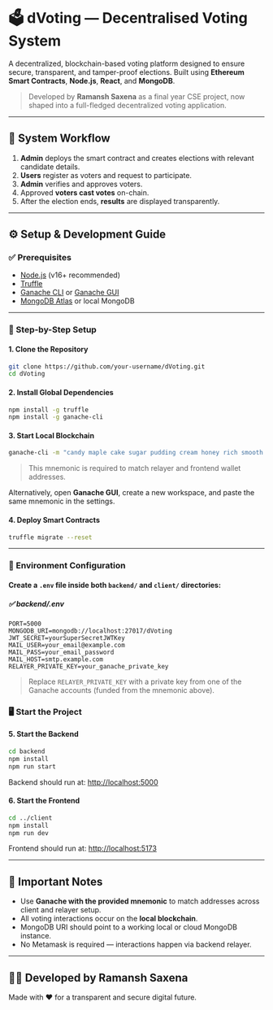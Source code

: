 # 🗳️ dVoting — Decentralised Voting System

A decentralized, blockchain-based voting platform designed to ensure secure, transparent, and tamper-proof elections. Built using **Ethereum Smart Contracts**, **Node.js**, **React**, and **MongoDB**.

> Developed by **Ramansh Saxena** as a final year CSE project, now shaped into a full-fledged decentralized voting application.

---

## 🔁 System Workflow

1. **Admin** deploys the smart contract and creates elections with relevant candidate details.
2. **Users** register as voters and request to participate.
3. **Admin** verifies and approves voters.
4. Approved **voters cast votes** on-chain.
5. After the election ends, **results** are displayed transparently.

---

## ⚙️ Setup & Development Guide

### ✅ Prerequisites

- [Node.js](https://nodejs.org) (v16+ recommended)
- [Truffle](https://trufflesuite.com/truffle)
- [Ganache CLI](https://github.com/trufflesuite/ganache-cli) or [Ganache GUI](https://trufflesuite.com/ganache)
- [MongoDB Atlas](https://www.mongodb.com/cloud/atlas) or local MongoDB

---

### 🧪 Step-by-Step Setup

#### 1. Clone the Repository

```bash
git clone https://github.com/your-username/dVoting.git
cd dVoting
```

#### 2. Install Global Dependencies

```bash
npm install -g truffle
npm install -g ganache-cli
```

#### 3. Start Local Blockchain

```bash
ganache-cli -m "candy maple cake sugar pudding cream honey rich smooth crumble sweet treat"
```

> This mnemonic is required to match relayer and frontend wallet addresses.

Alternatively, open **Ganache GUI**, create a new workspace, and paste the same mnemonic in the settings.

#### 4. Deploy Smart Contracts

```bash
truffle migrate --reset
```

---

### 📁 Environment Configuration

#### Create a `.env` file inside both `backend/` and `client/` directories:

##### ✅ backend/.env

```env
PORT=5000
MONGODB_URI=mongodb://localhost:27017/dVoting
JWT_SECRET=yourSuperSecretJWTKey
MAIL_USER=your_email@example.com
MAIL_PASS=your_email_password
MAIL_HOST=smtp.example.com
RELAYER_PRIVATE_KEY=your_ganache_private_key
```

> Replace `RELAYER_PRIVATE_KEY` with a private key from one of the Ganache accounts (funded from the mnemonic above).



### 🖥️ Start the Project

#### 5. Start the Backend

```bash
cd backend
npm install
npm run start
```

Backend should run at: [http://localhost:5000](http://localhost:5000)

#### 6. Start the Frontend

```bash
cd ../client
npm install
npm run dev
```

Frontend should run at: [http://localhost:5173](http://localhost:5173)

---



## 📌 Important Notes

- Use **Ganache with the provided mnemonic** to match addresses across client and relayer setup.
- All voting interactions occur on the **local blockchain**.
- MongoDB URI should point to a working local or cloud MongoDB instance.
- No Metamask is required — interactions happen via backend relayer.

---

## 👨‍💻 Developed by Ramansh Saxena

Made with ❤️ for a transparent and secure digital future.